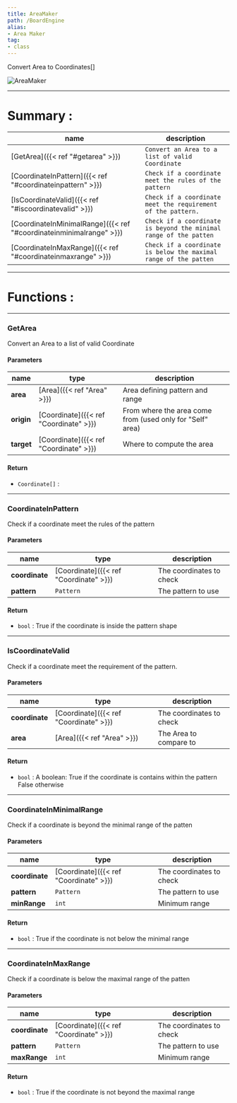 ```yaml
---
title: AreaMaker
path: /BoardEngine
alias: 
- Area Maker
tag: 
- class
---
```

Convert Area to Coordinates[]  

![AreaMaker](AreaMaker.svg "AreaMaker")

---
# Summary :
name|description
----|----
[GetArea]({{< ref "#getarea" >}}) | `Convert an Area to a list of valid Coordinate`
[CoordinateInPattern]({{< ref "#coordinateinpattern" >}}) | `Check if a coordinate meet the rules of the pattern`
[IsCoordinateValid]({{< ref "#iscoordinatevalid" >}}) | `Check if a coordinate meet the requirement of the pattern.`
[CoordinateInMinimalRange]({{< ref "#coordinateinminimalrange" >}}) | `Check if a coordinate is beyond the minimal range of the patten`
[CoordinateInMaxRange]({{< ref "#coordinateinmaxrange" >}}) | `Check if a coordinate is below the maximal range of the patten`

---
# Functions :

---
### GetArea
Convert an Area to a list of valid Coordinate

#### Parameters
name|type|description
-----|-----|-----
**area**|[Area]({{< ref "Area" >}})|Area defining pattern and range
**origin**|[Coordinate]({{< ref "Coordinate" >}})|From where the area come from (used only for "Self" area)
**target**|[Coordinate]({{< ref "Coordinate" >}})|Where to compute the area

#### Return
- `Coordinate[]` : 

---
### CoordinateInPattern
Check if a coordinate meet the rules of the pattern

#### Parameters
name|type|description
-----|-----|-----
**coordinate**|[Coordinate]({{< ref "Coordinate" >}})|The coordinates to check
**pattern**|`Pattern`|The pattern to use

#### Return
- `bool` : True if the coordinate is inside the pattern shape

---
### IsCoordinateValid
Check if a coordinate meet the requirement of the pattern.

#### Parameters
name|type|description
-----|-----|-----
**coordinate**|[Coordinate]({{< ref "Coordinate" >}})|The coordinates to check
**area**|[Area]({{< ref "Area" >}})|The Area to compare to

#### Return
- `bool` : A boolean:
True if the coordinate is contains within the pattern
False otherwise


---
### CoordinateInMinimalRange
Check if a coordinate is beyond the minimal range of the patten

#### Parameters
name|type|description
-----|-----|-----
**coordinate**|[Coordinate]({{< ref "Coordinate" >}})|The coordinates to check
**pattern**|`Pattern`|The pattern to use
**minRange**|`int`|Minimum range

#### Return
- `bool` : True if the coordinate is not below the minimal range

---
### CoordinateInMaxRange
Check if a coordinate is below the maximal range of the patten

#### Parameters
name|type|description
-----|-----|-----
**coordinate**|[Coordinate]({{< ref "Coordinate" >}})|The coordinates to check
**pattern**|`Pattern`|The pattern to use
**maxRange**|`int`|Minimum range

#### Return
- `bool` : True if the coordinate is not beyond the maximal range
